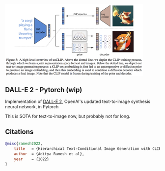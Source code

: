 <img src="./dalle2.png" width="450px"></img>

## DALL-E 2 - Pytorch (wip)

Implementation of <a href="https://openai.com/dall-e-2/">DALL-E 2</a>, OpenAI's updated text-to-image synthesis neural network, in Pytorch

This is SOTA for text-to-image now, but probably not for long.

## Citations

```bibtex
@misc{ramesh2022,
    title   = {Hierarchical Text-Conditional Image Generation with CLIP Latents}, 
    author  = {Aditya Ramesh et al},
    year    = {2022}
}
```
